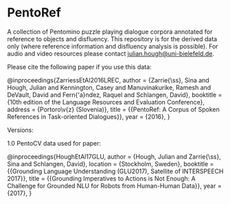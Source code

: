 # PentoRef

A collection of Pentomino puzzle playing dialogue corpora annotated for reference to objects and disfluency. This repository is for the derived data only (where reference information and disfluency analysis is possible). For audio and video resources please contact julian.hough@uni-bielefeld.de.

Please cite the following paper if you use this data:

@inproceedings{ZarriessEtAl2016LREC,
  author       = {Zarrie{\ss}, Sina and Hough, Julian and Kennington, Casey and Manuvinakurike, Ramesh and DeVault, David and Fern{\'a}ndez, Raquel and Schlangen, David},
  booktitle    = {10th edition of the Language Resources and Evaluation Conference},
  address     = {Portoro\v{z} (Slovenia)},
  title        = {{PentoRef: A Corpus of Spoken References in Task-oriented Dialogues}},
  year         = {2016},
}

Versions:

1.0 PentoCV data used for paper:

@inproceedings{HoughEtAl17GLU,
  author       = {Hough, Julian and Zarrie{\ss}, Sina and Schlangen, David},
  location     = {Stockholm, Sweden},
  booktitle    = {{Grounding Language Understanding (GLU2017), Satellite of INTERSPEECH 2017}},
  title        = {{Grounding Imperatives to Actions is Not Enough: A Challenge for Grounded NLU for Robots from Human-Human Data}},
  year         = {2017},
}

